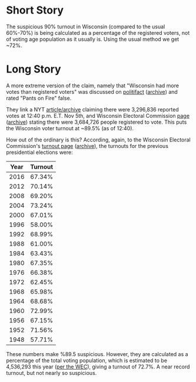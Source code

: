 # Short Story

The suspicious 90%  turnout in Wisconsin (compared to the usual 60%-70%) is being calculated as a percentage of the registered voters, not of voting age population as it usually is. Using the usual method we get ~72%.

# Long Story

A more extreme version of the claim, namely that "Wisconsin had more votes than registered voters" was discussed on [politifact](https://www.politifact.com/factchecks/2020/nov/04/tweets/no-wisconsin-doesnt-have-more-ballots-cast-registe/) ([archive](https://web.archive.org/web/20201104210736/https://www.politifact.com/factchecks/2020/nov/04/tweets/no-wisconsin-doesnt-have-more-ballots-cast-registe/)) and rated "Pants on Fire" false.

They link a NYT [article/archive](https://archive.is/fIHLp#selection-2951.0-2951.9) claiming there were 3,296,836	reported votes at 12:40 p.m. E.T. Nov 5th, and  Wisconsin Electoral Commission [page](https://elections.wi.gov/node/7220) ([archive](https://web.archive.org/web/20201104233338/https://elections.wi.gov/node/7220)) stating there were 3,684,726 people registered to vote. This puts the Wisconsin voter turnout at ~89.5% (as of 12:40).

How out of the ordinary is this? According, again, to the Wisconsin Electoral Commission's [turnout page](https://web.archive.org/web/20201104192340/https://elections.wi.gov/elections-voting/statistics/turnout) ([archive](https://archive.org/details/voter-turnout-partisan-non-partisan-through-august-2020)), the turnouts for the previous presidential elections were:

| Year | Turnout|
|------|:------:|
| 2016 | 67.34% |
| 2012 | 70.14% |
| 2008 | 69.20% |
| 2004 | 73.24% |
| 2000 | 67.01% |
| 1996 | 58.00% |
| 1992 | 68.99% |
| 1988 | 61.00% |
| 1984 | 63.43% |
| 1980 | 67.35% |
| 1976 | 66.38% |
| 1972 | 62.45% |
| 1968 | 65.98% |
| 1964 | 68.68% |
| 1960 | 72.99% |
| 1956 | 67.15% |
| 1952 | 71.56% |
| 1948 | 57.71% |

These numbers make %89.5 suspicious. However, they are calculated as a percentage of the total voting population, which is estimated to be 4,536,293 this year ([per the WEC](https://web.archive.org/web/20201104192340/https://elections.wi.gov/elections-voting/statistics/turnout)), giving a turnout of 72.7%. A near record turnout, but not nearly so suspicious.
